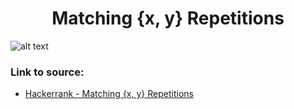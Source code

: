 <h1 align="center">Matching {x, y} Repetitions</h1>

![alt text](https://images2.imgbox.com/7f/24/4zixJRml_o.png?raw=true)

### Link to source: 
- <a href="https://www.hackerrank.com/challenges/matching-x-y-repetitions/problem">Hackerrank - Matching {x, y} Repetitions</a>


